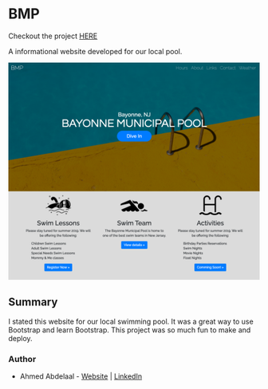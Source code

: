# BMP

Checkout the project [HERE](http://bmpnj.com/)

A informational website developed for our local pool.

![project-image](images/bmp_img.png)

## Summary

I stated this website for our local swimming pool. It was a great way to use Bootstrap and learn Bootstrap. This project was so much fun to make and deploy.

### Author

- Ahmed Abdelaal - [Website](https://aa-dev.io/) | [LinkedIn](https://www.linkedin.com/feed/)
